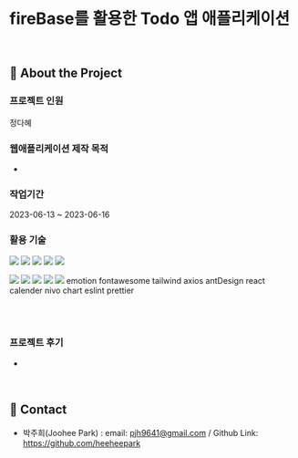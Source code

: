 # fireBase를 활용한 Todo 앱 애플리케이션

<br>



<!-- About the Project -->

## :star2: About the Project

### 프로젝트 인원

정다혜


### 웹애플리케이션 제작 목적

-



### 작업기간

2023-06-13 ~ 2023-06-16


<!-- Getting Started -->

### 활용 기술

<img src="https://img.shields.io/badge/HTML5-E34F26?style=flat&logo=HTML5&logoColor=white" /> <img src="https://img.shields.io/badge/CSS3-1572B6?style=flat&logo=CSS3&logoColor=white" /> <img src="https://img.shields.io/badge/JavaScript-F7DF1E?style=flat&logo=JavaScript&logoColor=white" /> <img src="https://img.shields.io/badge/React-61DAFB?style=flat&logo=React&logoColor=white" /> <img src="https://img.shields.io/badge/SCSS-CC6699?style=flat&logo=Sass&logoColor=white" />

<img src="https://img.shields.io/badge/GitHub-181717?style=flat&logo=GitHub&logoColor=white" /> <img src="https://img.shields.io/badge/Sourcetree-0052CC?style=flat&logo=Sourcetree&logoColor=white" /> <img src="https://img.shields.io/badge/Notion-000000?style=flat&logo=Notion&logoColor=white" /> <img src="https://img.shields.io/badge/YouTube Library-FF0000?style=flat&logo=YouTube&logoColor=white" /> <img src="https://img.shields.io/badge/React Router-CA4245?style=flat&logo=reactrouter&logoColor=white" />
emotion
fontawesome
tailwind
axios
antDesign
react calender
nivo chart
eslint
prettier

<br><br>

<!-- Features -->

### 프로젝트 후기

-

<br>

## :handshake: Contact

- 박주희(Joohee Park) : email: pjh9641@gmail.com / Github Link: https://github.com/heeheepark
